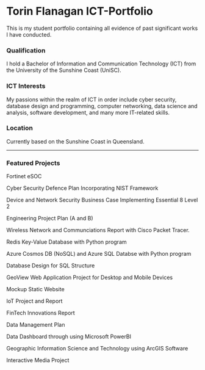 # Torin Flanagan ICT-Portfolio
This is my student portfolio containing all evidence of past significant works I have conducted.

### Qualification ###
I hold a Bachelor of Information and Communication Technology (ICT) from the University of the Sunshine Coast (UniSC).

### ICT Interests ###
My passions within the realm of ICT in order include cyber security, database design and programming, computer networking, data science and analysis, software development, and many more IT-related skills.

### Location ###
Currently based on the Sunshine Coast in Queensland.

---

### Featured Projects ###  
Fortinet eSOC

Cyber Security Defence Plan Incorporating NIST Framework

Device and Network Security Business Case Implementing Essential 8 Level 2

Engineering Project Plan (A and B)

Wireless Network and Communciations Report with Cisco Packet Tracer.

Redis Key-Value Database with Python program

Azure Cosmos DB (NoSQL) and Azure SQL Databse with Python program

Database Design for SQL Structure

GeoView Web Application Project for Desktop and Mobile Devices

Mockup Static Website

IoT Project and Report

FinTech Innovations Report

Data Management Plan

Data Dashboard through using Microsoft PowerBI

Geographic Information Science and Technology using ArcGIS Software

Interactive Media Project



